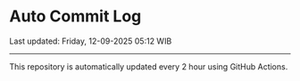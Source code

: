 # Auto Commit Log

Last updated: Friday, 12-09-2025 05:12 WIB

---

This repository is automatically updated every 2 hour using GitHub Actions.
